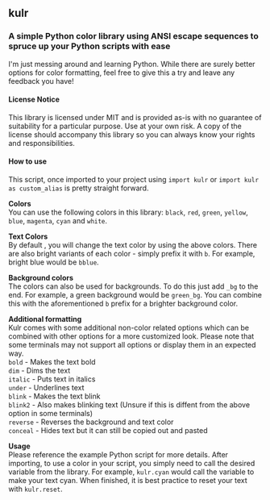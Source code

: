 ## kulr
### A simple Python color library using ANSI escape sequences to spruce up your Python scripts with ease
I'm just messing around and learning Python. While there are surely better options for color formatting, feel free to give this a try and leave any feedback you have!

#### License Notice
This library is licensed under MIT and is provided as-is with no guarantee of suitability for a particular purpose. Use at your own risk. A copy of the license should accompany this library so you can always know your rights and responsibilities.

#### How to use
This script, once imported to your project using `import kulr` or `import kulr as custom_alias` is pretty straight forward.

**Colors**  
You can use the following colors in this library: `black`, `red`, `green`, `yellow`, `blue`, `magenta`, `cyan` and `white`.

**Text Colors**  
By default , you will change the text color by using the above colors. There are also bright variants of each color - simply prefix it with `b`. For example, bright blue would be `bblue`.

**Background colors**  
The colors can also be used for backgrounds. To do this just add `_bg` to the end. For example, a green background would be `green_bg`. You can combine this with the aforementioned `b` prefix for a brighter background color.

**Additional formatting**  
Kulr comes with some additional non-color related options which can be combined with other options for a more customized look. Please note that some terminals may not support all options or display them in an expected way.  
`bold` - Makes the text bold  
`dim` - Dims the text  
`italic` - Puts text in italics  
`under` - Underlines text  
`blink` - Makes the text blink  
`blink2` - Also makes blinking text (Unsure if this is diffent from the above option in some terminals)  
`reverse` - Reverses the background and text color  
`conceal` - Hides text but it can still be copied out and pasted  

**Usage**  
Please reference the example Python script for more details. After importing, to use a color in your script, you simply need to call the desired variable from the library. For example, `kulr.cyan` would call the variable to make your text cyan. When finished, it is best practice to reset your text with `kulr.reset`.
